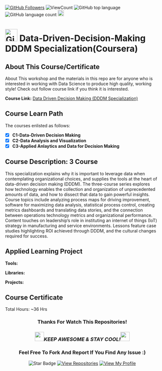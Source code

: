<a href="https://github.com/bdfd"><img src="https://img.shields.io/github/followers/bdfd?label=Follow%20Me&logo=github" alt="GitHub Followers" /></a>
![ViewCount](https://views.whatilearened.today/views/github/BDFD-LearningGround/Data-Driven-Decision-Making.svg?cache=remove)
![GitHub top language](https://img.shields.io/github/languages/top/BDFD-LearningGround/Data-Driven-Decision-Making?style=flat)
![GitHub language count](https://img.shields.io/github/languages/count/BDFD-LearningGround/Data-Driven-Decision-Making?style=flat)
<img height=20 src="https://cdn.jsdelivr.net/gh/bdfd/Personal_Image_Repo/7.Color-Icon/Status/Finish.svg" alt="bdfd" />

# <a href="https://github.com/bdfd"><img height=40 src="https://cdn.jsdelivr.net/gh/bdfd/Personal_Image_Repo/4.Stamp/BDFD_Stamp.png" alt="GitHub Followers" /></a> Data-Driven-Decision-Making DDDM Specialization(Coursera)

## About This Course/Certificate

About This workshop and the materials in this repo are for anyone who is interested in working with Data Science to produce high quality, working style! Check out follow course link if you think it is interested.

**Course Link:** [Data Driven Decision Making (DDDM Specialization)](https://www.coursera.org/specializations/data-driven-decision-making)

## Course Learn Path

The courses enlisted as follows:

- [x] **C1-Data-Driven Decision Making**
- [x] **C2-Data Analysis and Visualization**
- [x] **C3-Applied Anlaytics and Data for Decision Making**

## Course Description: 3 Course

This specialization explains why it is important to leverage data when contemplating organizational choices, and supplies the tools at the heart of data-driven decision making (DDDM). The three-course series explores how technology enables the collection and organization of unprecedented amounts of data, and how to dissect that data to gain powerful insights. Course topics include analyzing process maps for driving improvement, software for maximizing data analysis, statistical process control, creating metrics dashboards and translating data stories, and the connection between operations technology metrics and organizational performance. Content touches on leadership’s role in instituting an internet of things (IoT) strategy in manufacturing and service environments. Lessons feature case studies highlighting ROI achieved through DDDM, and the cultural changes required for success.

## Applied Learning Project

**Tools:**

**Libraries:**

**Projects:**

## Course Certificate

Total Hours: ~36 Hrs

<div align="center">

### Thanks For Watch This Repositories!

### <img src="https://media.giphy.com/media/WUlplcMpOCEmTGBtBW/giphy.gif" width="30"><i>KEEP AWESOME & STAY COOL!</i><img src="https://media.giphy.com/media/WUlplcMpOCEmTGBtBW/giphy.gif" width="30">

### Feel Free To Fork And Report If You Find Any Issue :)

![Star Badge](https://img.shields.io/static/v1?label=%F0%9F%8C%9F&message=If%20Useful&style=style=flat&color=BC4E99)
[![View Repositories](https://img.shields.io/badge/View-My_Repositories-blue?logo=GitHub)](https://github.com/bdfd?tab=repositories)
[![View My Profile](https://img.shields.io/badge/View-My_Profile-green?logo=GitHub)](https://github.com/bdfd)

</div>
